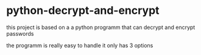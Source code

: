# python-decrypt-and-encrypt
this project is based on a a python programm that can decrypt and encrypt passwords

the programm is really easy to handle
it only has 3 options


